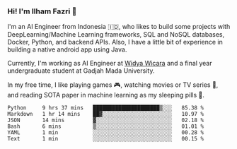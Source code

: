 ### Hi! I'm Ilham Fazri 👋

I'm an AI Engineer from Indonesia 🇮🇩, who likes to build some projects with DeepLearning/Machine Learning frameworks, SQL and NoSQL databases, Docker, Python, and backend APIs. Also, I have a little bit of experience in building a native android app using Java.

Currently, I'm working as AI Engineer at [Widya Wicara](https://widyawicara.com) and a final year undergraduate student at Gadjah Mada University. 

In my free time, I like playing games 🎮, watching movies or TV series 🍿, and reading SOTA paper in machine learning as my sleeping pills 💊. 

<!--START_SECTION:waka-->

```text
Python     9 hrs 37 mins   █████████████████████▒░░░   85.38 %
Markdown   1 hr 14 mins    ██▓░░░░░░░░░░░░░░░░░░░░░░   10.97 %
JSON       14 mins         ▓░░░░░░░░░░░░░░░░░░░░░░░░   02.18 %
Bash       6 mins          ▒░░░░░░░░░░░░░░░░░░░░░░░░   01.01 %
YAML       1 min           ░░░░░░░░░░░░░░░░░░░░░░░░░   00.28 %
Text       1 min           ░░░░░░░░░░░░░░░░░░░░░░░░░   00.15 %
```

<!--END_SECTION:waka-->
